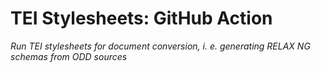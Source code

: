 # TEI Stylesheets: GitHub Action

_Run TEI stylesheets for document conversion, i. e. generating RELAX NG schemas from ODD sources_
